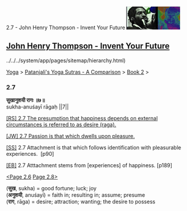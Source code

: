 2.7 - John Henry Thompson - Invent Your Future [![John Henry Thompson - Invent Your Future](../../../_/rsrc/1329567069254/config/customLogo.gif-revision=6.png)](../../../index.html)

[John Henry Thompson - Invent Your Future](../../../index.html)
---------------------------------------------------------------

../../../system/app/pages/sitemap/hierarchy.html)
    

[Yoga](../../../yoga.html)‎ > ‎[Patanjali's Yoga Sutras - A Comparison](../../patanjani.html)‎ > ‎[Book 2](../book-2.html)‎ > ‎

### 2.7

**सुखानुशयी रागः ॥७॥**  
sukha-anuśayī rāgaḥ ||7||  
  
  
[\[RS\] 2.7 The presumption that happiness depends on external circumstances is referred to as desire (raga).](http://www.ashtangayoga.info/philosophy/yoga-sutra-patanjali/chapter-2/item/sukha-anushayi-ragah-7/)  
  
[\[JW\] 2.7 Passion is that which dwells upon pleasure.](http://books.google.com/books?id=YzFImjtOxUwC&pg=PA116&ci=161%2C730%2C734%2C39&source=bookclip)  
  
[\[SS\]](http://www.amazon.com/Yoga-Sutras-Patanjali-Commentary-Satchidananda/dp/0932040381) 2.7 Attachment is that which follows identification with pleasurable experiences.  \[p90\]  
  
[\[EB\]](http://www.amazon.com/Yoga-Sutras-Patanjali-Translation-Commentary/dp/0865477361/ref=sr_1_1?ie=UTF8&s=books&qid=1250508322&sr=1-1) 2.7 Atttachment stems from \[experiences\] of happiness. \[p189\]  
  
[<Page 2.6](26.html)  [Page 2.8>](28.html)  
  
  

(**सुख**, sukha) = good fortune; luck; joy  
(**अनुशयी**, anuśayī) = faith in; resulting in; assume; presume  
(**राग**, rāga) = desire; attraction; wanting; the desire to possess

